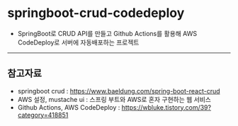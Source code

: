 # springboot-crud-codedeploy
* SpringBoot로 CRUD API를 만들고 Github Actions를 활용해 AWS CodeDeploy로 서버에 자동배포하는 프로젝트

<hr/>

## 참고자료
* springboot crud : https://www.baeldung.com/spring-boot-react-crud
* AWS 설정, mustache ui : 스프링 부트와 AWS로 혼자 구현하는 웹 서비스
* Github Actions, AWS CodeDeploy : https://wbluke.tistory.com/39?category=418851
